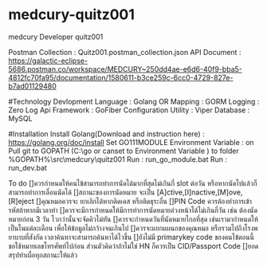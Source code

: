 # medcury-quitz001
medcury Developer quitz001

Postman Collection : Quitz001.postman_collection.json
API Document : https://galactic-eclipse-5686.postman.co/workspace/MEDCURY~250dd4ae-e6d6-40f9-bba5-4812fc70fa95/documentation/1580611-b3ce259c-6cc0-4729-827e-b7ad01129480

#Technology
Devlopment Language : Golang
OR Mapping : GORM
Logging : Zero Log
Api Framework : GoFiber
Configuration Utility : Viper
Database : MySQL

#Installation
Install Golang(Download and instruction here) : https://golang.org/doc/install
Set GO111MODULE Environment Variable : on
Pull git to GOPATH (C:\go or canset to Environment Variable ) to folder %GOPATH%\src\medcury\quitz001
Run : run_go_module.bat
Run : run_dev.bat

To do
[]ควรกำหนดให้คนไข้สามารถทำการนัดได้มากที่สุดไม่เกินกี่ slot ต่อวัน หรือหากนัดไปแล้วก็สามารถทำการเลื่อนนัดได้
[]สถานะของการนัดหมาย จะเป็น [A]ctive,[I]nactive,[M]ove,[R]eject
[]คุณหมอควรจะ ยกเลิกได้หากติดเคส หรือติดธุระอื่น
[]PIN Code ควรต้องทำการเข้ารหัสถ้าหากมีเวลาทำ
[]ควรจะมีการกำหนดให้มีการทำการนัดหมายล่วงหน้าได้ไม่เกินกี่วัน เช่น ต้องนัดหมายก่อน 3 วัน ไวกว่านั้นจะจัดคิวไม่ทัน
[]ควรจะกำหนดวันที่นัดหมายไกลที่สุด เช่นเรามากำหนดให้เป็นในแต่ละเดือน เพื่อให้ข้อมูลไม่กว้างจนเกินไป
[]ควรจะแยกแผนกของคุณหมอ หรือรวมไปถึงโรงพยาบาบที่สังกัด เวลาค้นหาจะสามารถค้นหาได้ไวขึ้น
[]ยังไม่มี primarykey code ของคนไข้ตอนนี้ขอใช้หมายเลขโทรศัพท์ไปก่อน ส่วนตัวคิดว่าถ้าไม่ใช่ HN ก็ควรเป็น CID/Passport Code
[]ยอดสรุปทำเผื่อทุกสถานะให้แล้ว

